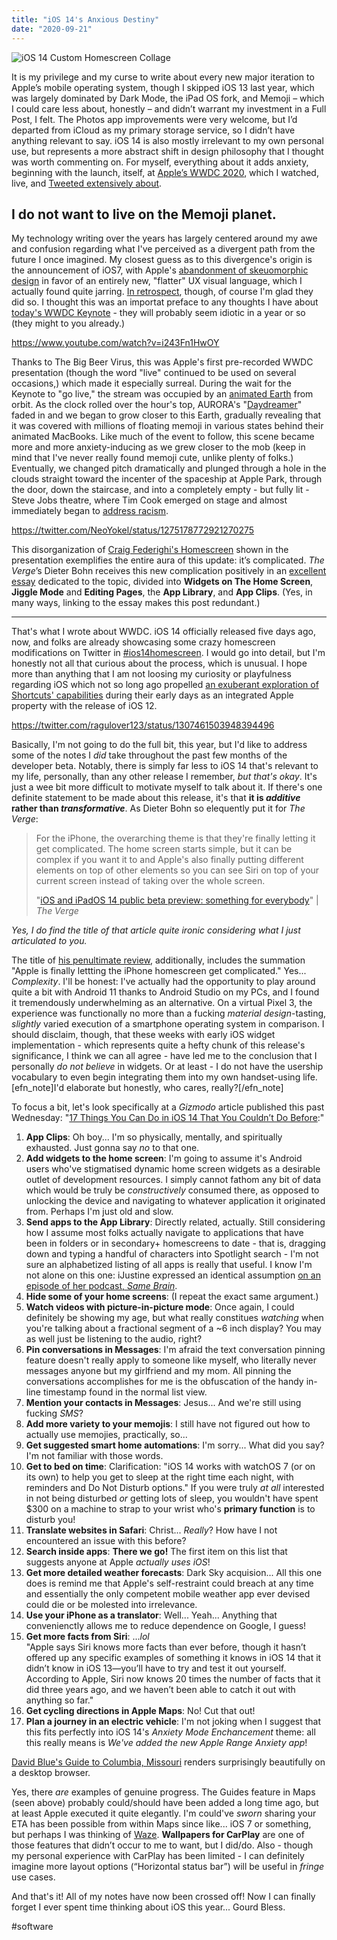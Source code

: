 ```yaml
---
title: "iOS 14's Anxious Destiny"
date: "2020-09-21"
---
```


![iOS 14 Custom Homescreen Collage](https://i.snap.as/WPcTLhJP.jpg)

It is my privilege and my curse to write about every new major iteration to Apple’s mobile operating system, though I skipped iOS 13 last year, which was largely dominated by Dark Mode, the iPad OS fork, and Memoji – which I could care less about, honestly – and didn’t warrant my investment in a Full Post, I felt. The Photos app improvements were very welcome, but I’d departed from iCloud as my primary storage service, so I didn’t have anything relevant to say. iOS 14 is also mostly irrelevant to my own personal use, but represents a more abstract shift in design philosophy that I thought was worth commenting on. For myself, everything about it adds anxiety, beginning with the launch, itself, at [Apple’s WWDC 2020](https://youtu.be/GEZhD3J89ZE), which I watched, live, and [Tweeted extensively about](https://twitter.com/i/events/1275137514609823751?s=20).

## I do not want to live on the Memoji planet.

My technology writing over the years has largely centered around my awe and confusion regarding what I've perceived as a divergent path from the future I once imagined. My closest guess as to this divergence's origin is the announcement of iOS7, with Apple's [abandonment of skeuomorphic design](https://www.theguardian.com/technology/shortcuts/2013/jun/12/skeuomorphism-apple-ditched-ios7) in favor of an entirely new, "flatter" UX visual language, which I actually found quite jarring. [In retrospect](https://snap.as/extratone/retrospective), though, of course I'm glad they did so. I thought this was an importat preface to any thoughts I have about [today's WWDC Keynote](https://youtu.be/GEZhD3J89ZE) - they will probably seem idiotic in a year or so (they might to you already.)

https://www.youtube.com/watch?v=i243Fn1HwOY

Thanks to The Big Beer Virus, this was Apple's first pre-recorded WWDC presentation (though the word "live" continued to be used on several occasions,) which made it especially surreal. During the wait for the Keynote to "go live," the stream was occupied by an [animated Earth](https://twitter.com/GoncaloCdM/status/1275110234000969728) from orbit. As the clock rolled over the hour's top, AURORA's "[Daydreamer](https://song.link/us/i/1457598185)" faded in and we began to grow closer to this Earth, gradually revealing that it was covered with millions of floating memoji in various states behind their animated MacBooks. Like much of the event to follow, this scene became more and more anxiety-inducing as we grew closer to the mob (keep in mind that I've never really found memoji cute, unlike plenty of folks.) Eventually, we changed pitch dramatically and plunged through a hole in the clouds straight toward the incenter of the spaceship at Apple Park, through the door, down the staircase, and into a completely empty - but fully lit - Steve Jobs theatre, where Tim Cook emerged on stage and almost immediately began to [address racism](https://www.inputmag.com/tech/apple-wwdc-virtual-event-tim-cook-addresses-black-lives-matter-racism).

https://twitter.com/NeoYokel/status/1275178772921270275

This disorganization of [Craig Federighi's Homescreen](https://twitter.com/NeoYokel/status/1275178772921270275) shown in the presentation exemplifies the entire aura of this update: it’s complicated. _The Verge_’s Dieter Bohn receives this new complication positively in an [excellent essay](https://www.theverge.com/2020/6/24/21299924/ios-14-iphone-wwdc-2020-apple-home-screen-widgets-app-library-clips-pages-complexity) dedicated to the topic, divided into **Widgets on The Home Screen**, **Jiggle Mode** and **Editing Pages**, the **App Library**, and **App Clips**. (Yes, in many ways, linking to the essay makes this post redundant.)

---

That's what I wrote about WWDC. iOS 14 officially released five days ago, now, and folks are already showcasing some crazy homescreen modifications on Twitter in [#ios14homescreen](https://twitter.com/search?q=%23ios14homescreen&src=typeahead_click&f=image). I would go into detail, but I'm honestly not all that curious about the process, which is unusual. I hope more than anything that I am not loosing my curiosity or playfulness regarding iOS which not so long ago propelled [an exuberant exploration of Shortcuts' capabilities](https://bilge.world/siri-shortcuts-ios12-review) during their early days as an integrated Apple property with the release of iOS 12.

https://twitter.com/ragulover123/status/1307461503948394496

Basically, I'm not going to do the full bit, this year, but I'd like to address some of the notes I _did_ take throughout the past few months of the developer beta. Notably, there is simply far less to iOS 14 that's relevant to my life, personally, than any other release I remember, _but that's okay_. It's just a wee bit more difficult to motivate myself to talk about it. If there's one definite statement to be made about this release, it's that **it is _additive_ rather than _transformative_**. As Dieter Bohn so elequently put it for _The Verge_:

> For the iPhone, the overarching theme is that they're finally letting it get complicated. The home screen starts simple, but it can be complex if you want it to and Apple's also finally putting different elements on top of other elements so you can see Siri on top of your current screen instead of taking over the whole screen.
> 
> "[iOS and iPadOS 14 public beta preview: something for everybody](https://www.theverge.com/21317904/ios-ipados-14-public-beta-preview-scribble-home-screen-widgets-apple-maps)" | _The Verge_

_Yes, I do find the title of that article quite ironic considering what I just articulated to you._

The title of [his penultimate review](https://www.theverge.com/2020/6/24/21299924/ios-14-iphone-wwdc-2020-apple-home-screen-widgets-app-library-clips-pages-complexity), additionally, includes the summation "Apple is finally lettting the iPhone homescreen get complicated." Yes... _Complexity_. I'll be honest: I've actually had the opportunity to play around quite a bit with Android 11 thanks to Android Studio on my PCs, and I found it tremendously underwhelming as an alternative. On a virtual Pixel 3, the experience was functionally no more than a fucking _material design_\-tasting, _slightly_ varied execution of a smartphone operating system in comparison. I should disclaim, though, that these weeks with early iOS widget implementation - which represents quite a hefty chunk of this release's significance, I think we can all agree - have led me to the conclusion that I personally _do not believe_ in widgets. Or at least - I do not have the usership vocabulary to even begin integrating them into my own handset-using life.\[efn\_note\]I'd elaborate but honestly, who cares, really?\[/efn\_note\]

To focus a bit, let's look specifically at a _Gizmodo_ article published this past Wednesday: "[17 Things You Can Do in iOS 14 That You Couldn’t Do Before](https://gizmodo.com/17-things-you-can-do-in-ios-14-that-you-couldn-t-do-bef-1844975020):"

1. **App Clips**: Oh boy... I'm so physically, mentally, and spiritually exhausted. Just gonna say _no_ to that one.
2. **Add widgets to the home screen**: I'm going to assume it's Android users who've stigmatised dynamic home screen widgets as a desirable outlet of development resources. I simply cannot fathom any bit of data which would be truly be _constructively_ consumed there, as opposed to unlocking the device and navigating to whatever application it originated from. Perhaps I'm just old and slow.
3. **Send apps to the App Library**: Directly related, actually. Still considering how I assume most folks actually navigate to applications that have been in folders or in secondary+ homescreens to date - that is, dragging down and typing a handful of characters into Spotlight search - I'm not sure an alphabetized listing of all apps is really that useful. I know I'm not alone on this one: iJustine expressed an identical assumption [on an episode of her podcast, _Same Brain_](https://anchor.fm/samebrain/episodes/WWDC-Rumors--PS5-hype-and-Animal-Crossing-efmf8f).
4. **Hide some of your home screens**: (I repeat the exact same argument.)
5. **Watch videos with picture-in-picture mode**: Once again, I could definitely be showing my age, but what really constitues _watching_ when you're talking about a fractional segment of a ~6 inch display? You may as well just be listening to the audio, right?
6. **Pin conversations in Messages**: I'm afraid the text conversation pinning feature doesn't really apply to someone like myself, who literally never messages anyone but my girlfriend and my mom. All pinning the conversations accomplishes for me is the obfuscation of the handy in-line timestamp found in the normal list view.
7. **Mention your contacts in Messages**: Jesus... And we're still using fucking _SMS_?
8. **Add more variety to your memojis**: I still have not figured out how to actually use memojies, practically, so...
9. **Get suggested smart home automations**: I'm sorry... What did you say? I'm not familiar with those words.
10. **Get to bed on time**: Clarification: "iOS 14 works with watchOS 7 (or on its own) to help you get to sleep at the right time each night, with reminders and Do Not Disturb options." If you were truly _at all_ interested in not being disturbed _or_ getting lots of sleep, you wouldn't have spent $300 on a machine to strap to your wrist who's **primary function** is to disturb you!
11. **Translate websites in Safari**: Christ... _Really_? How have I not encountered an issue with this before?
12. **Search inside apps**: **There we go!** The first item on this list that suggests anyone at Apple _actually uses iOS_!
13. **Get more detailed weather forecasts**: Dark Sky acquision... All this one does is remind me that Apple's self-restraint could breach at any time and essentially the only competent mobile weather app ever devised could die or be molested into irrelevance.
14. **Use your iPhone as a translator**: Well... Yeah... Anything that convenienctly allows me to reduce dependence on Google, I guess!
15. **Get more facts from Siri**: ..._lol_  
    "Apple says Siri knows more facts than ever before, though it hasn’t offered up any specific examples of something it knows in iOS 14 that it didn’t know in iOS 13—you’ll have to try and test it out yourself. According to Apple, Siri now knows 20 times the number of facts that it did three years ago, and we haven’t been able to catch it out with anything so far."
16. **Get cycling directions in Apple Maps**: No! Cut that out!
17. **Plan a journey in an electric vehicle**: I'm not joking when I suggest that this fits perfectly into iOS 14's _Anxiety Mode Enchancement_ theme: all this really means is _We've added the new Apple Range Anxiety app_!

[David Blue's Guide to Columbia, Missouri](https://davidblue.wtf/columbiaguide) renders surprisingly beautifully on a desktop browser.

Yes, there _are_ examples of genuine progress. The Guides feature in Maps (seen above) probably could/should have been added a long time ago, but at least Apple executed it quite elegantly. I'm could've _sworn_ sharing your ETA has been possible from within Maps since like... iOS 7 or something, but perhaps I was thinking of [Waze](https://apps.apple.com/us/app/waze-navigation-live-traffic/id323229106). **Wallpapers for CarPlay** are one of those features that didn’t occur to me to want, but I did/do. Also - though my personal experience with CarPlay has been limited - I can definitely imagine more layout options (“Horizontal status bar”) will be useful in _fringe_ use cases.

And that's it! All of my notes have now been crossed off! Now I can finally forget I ever spent time thinking about iOS this year... Gourd Bless.

#software